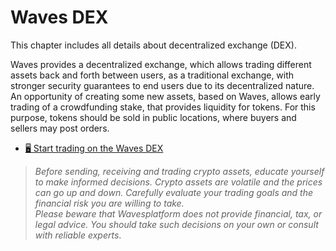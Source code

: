 # Waves DEX

This chapter includes all details about decentralized exchange \(DEX\).

Waves provides a decentralized exchange, which allows trading different assets back and forth between users, as a traditional exchange, with stronger security guarantees to end users due to its decentralized nature. An opportunity of creating some new assets, based on Waves, allows early trading of a crowdfunding stake, that provides liquidity for tokens. For this purpose, tokens should be sold in public locations, where buyers and sellers may post orders.

* [🖥 Start trading on the Waves DEX](waves-dex/start-trading-on-the-waves-dex.md)

> _Before sending, receiving and trading crypto assets, educate yourself to make informed decisions. Crypto assets are volatile and the prices can go up and down. Carefully evaluate your trading goals and the financial risk you are willing to take.  
> Please beware that Wavesplatform does not provide financial, tax, or legal advice. You should take such decisions on your own or consult with reliable experts_.
